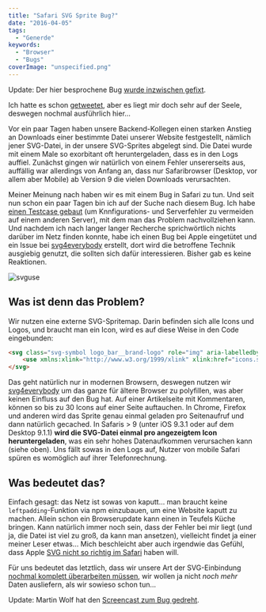 ```yaml
---
title: "Safari SVG Sprite Bug?"
date: "2016-04-05"
tags:
  - "Generde"
keywords:
  - "Browser"
  - "Bugs"
coverImage: "unspecified.png"
---
```


Update: Der hier besprochene Bug [wurde inzwischen gefixt](http://nicobruenjes.de/2016/05/safari-svg-sprite-bug-fixed/).

Ich hatte es schon [getweetet](https://twitter.com/nicobruenjes/status/715103362111381504), aber es liegt mir doch sehr auf der Seele, deswegen nochmal ausführlich hier…

Vor ein paar Tagen haben unsere Backend-Kollegen einen starken Anstieg an Downloads einer bestimmte Datei unserer Website festgestellt, nämlich jener SVG-Datei, in der unsere SVG-Sprites abgelegt sind. Die Datei wurde mit einem Male so exorbitant oft heruntergeladen, dass es in den Logs auffiel. Zunächst gingen wir natürlich von einem Fehler unsererseits aus, auffällig war allerdings von Anfang an, dass nur Safaribrowser (Desktop, vor allem aber Mobile) ab Version 9 die vielen Downloads verursachten.

Meiner Meinung nach haben wir es mit einem Bug in Safari zu tun. Und seit nun schon ein paar Tagen bin ich auf der Suche nach diesem Bug. Ich habe [einen Testcase gebaut](http://phpscripts.zeit.de/svg-use-testcase/) (um Knnfigurations- und Serverfehler zu vermeiden auf einem anderen Server), mit dem man das Problem nachvollziehen kann. Und nachdem ich nach langer langer Recherche sprichwörtlich nichts darüber im Netz finden konnte, habe ich einen Bug bei Apple eingetütet und ein Issue bei [svg4everybody](https://github.com/jonathantneal/svg4everybody/issues/110) erstellt, dort wird die betroffene Technik ausgiebig genutzt, die sollten sich dafür interessieren. Bisher gab es keine Reaktionen.

![svguse](/img/svguse-1024x606.jpg)

## Was ist denn das Problem?

Wir nutzen eine externe SVG-Spritemap. Darin befinden sich alle Icons und Logos, und braucht man ein Icon, wird es auf diese Weise in den Code eingebunden:

```html
<svg class="svg-symbol logo_bar__brand-logo" role="img" aria-labelledby="title">
    <use xmlns:xlink="http://www.w3.org/1999/xlink" xlink:href="icons.svg#svg-logo-zon-black"></use>
</svg>
```

Das geht natürlich nur in modernen Browsern, deswegen nutzen wir [svg4everybody](https://github.com/jonathantneal/svg4everybody) um das ganze für ältere Browser zu polyfillen, was aber keinen Einfluss auf den Bug hat. Auf einer Artikelseite mit Kommentaren, können so bis zu 30 Icons auf einer Seite auftauchen. In Chrome, Firefox und anderen wird das Sprite genau einmal geladen pro Seitenaufruf und dann natürlich gecached. In Safaris > 9 (unter iOS 9.3.1 oder auf dem Desktop 9.1.1) **wird die SVG-Datei einmal pro angezeigtem Icon heruntergeladen**, was ein sehr hohes Datenaufkommen verursachen kann (siehe oben). Uns fällt sowas in den Logs auf, Nutzer von mobile Safari spüren es womöglich auf ihrer Telefonrechnung.

## Was bedeutet das?

Einfach gesagt: das Netz ist sowas von kaputt… man braucht keine `leftpadding`\-Funktion via npm einzubauen, um eine Website kaputt zu machen. Allein schon ein Browserupdate kann einen in Teufels Küche bringen. Kann natürlich immer noch sein, dass der Fehler bei mir liegt (und ja, die Datei ist viel zu groß, da kann man ansetzen), vielleicht findet ja einer meiner Leser etwas… Mich beschleicht aber auch irgendwie das Gefühl, dass Apple [SVG nicht so richtig im Safari](http://caniuse.com/#feat=svg-fragment) haben will.

Für uns bedeutet das letztlich, dass wir unsere Art der SVG-Einbindung [nochmal komplett überarbeiten müssen](http://nicobruenjes.de/2016/04/svg-yeah-you-know-me/), wir wollen ja nicht _noch mehr_ Daten ausliefern, als wir sowieso schon tun…

Update: Martin Wolf hat den [Screencast zum Bug gedreht](https://www.youtube.com/watch?v=OAbmDlnq1UE).

